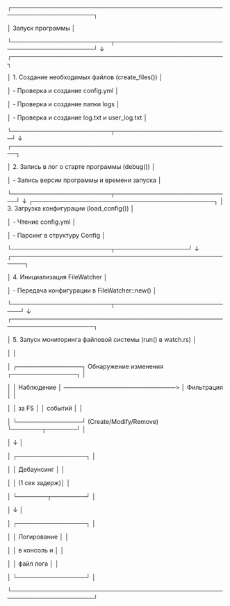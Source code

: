 ┌─────────────────────────────────────────────────────────────────────┐

│                            Запуск программы                         │

└───────────────────────┬─────────────────────────────────────────────┘
                        ↓
┌─────────────────────────────────────────────────┐

│ 1. Создание необходимых файлов (create_files())                     │

│    - Проверка и создание config.yml                                 │

│    - Проверка и создание папки logs                                 │

│    - Проверка и создание log.txt и user_log.txt                     │

└───────────────────────┬──────────────────────────┘
                        ↓
┌───────────────────────────────────────────────────┐

│ 2. Запись в лог о старте программы (debug())                        │

│    - Запись версии программы и времени запуска                      │

└───────────────────────┬───────────────────────────┘
                        ↓
┌──────────────────────────────────────────┐
│ 3. Загрузка конфигурации (load_config())                            │

│    - Чтение config.yml                                              │

│    - Парсинг в структуру Config                                     │

└───────────────────────┬─────────────────┘
                        ↓
┌─────────────────────────────────────────────────────┐

│ 4. Инициализация FileWatcher                                        │

│    - Передача конфигурации в FileWatcher::new()                     │

└───────────────────────┬────────────────────────────┘
                        ↓
┌─────────────────────────────────────────────────────────────────────┐

│ 5. Запуск мониторинга файловой системы (run() в watch.rs)           │

│                                                                     │

│    ┌───────────────┐    Обнаружение изменения    ┌───────────────┐  │

│    │  Наблюдение   │ ──────────────────────────> │  Фильтрация   │  │

│    │   за FS       │                             │   событий     │  │

│    └───────────────┘    (Create/Modify/Remove)   └───────┬───────┘  │

│                                                          ↓          │

│                                                  ┌────────────────┐ │

│                                                  │  Дебаунсинг    │ │

│                                                  │  (1 сек задерж)│ │

│                                                  └───────┬────────┘ │

│                                                          ↓          │

│                                                  ┌────────────────┐ │

│                                                  │  Логирование   │ │

│                                                  │  в консоль и   │ │

│                                                  │  файл лога     │ │

│                                                  └────────────────┘ │

└─────────────────────────────────────────────────────────────────────┘
